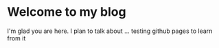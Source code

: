 # Welcome to my blog

I'm glad you are here. I plan to talk about ... 
testing github pages to learn from it
